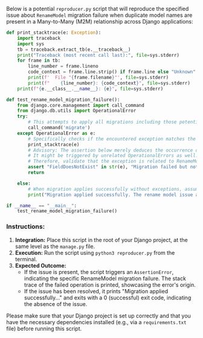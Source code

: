 Below is a potential `reproducer.py` script that will reproduce the specified issue about `RenameModel` migration failure when duplicate model names are present in a Many-to-Many (M2M) relationship across Django applications:

```python
def print_stacktrace(e: Exception):
    import traceback
    import sys
    tb = traceback.extract_tb(e.__traceback__)
    print("Traceback (most recent call last):", file=sys.stderr)
    for frame in tb:
        line_number = frame.lineno
        code_context = frame.line.strip() if frame.line else "Unknown"
        print(f'  File "{frame.filename}"', file=sys.stderr)
        print(f"    {line_number}: {code_context}", file=sys.stderr)
    print(f"{e.__class__.__name__}: {e}", file=sys.stderr)

def test_rename_model_migration_failure():
    from django.core.management import call_command
    from django.db.utils import OperationalError
    try:
        # This attempts to apply all migrations including those potentially causing the issue
        call_command('migrate')
    except OperationalError as e:
        # Specifically checks if the encountered exception matches the scenario of the reported issue
        print_stacktrace(e)
        # Advisory: The assertion below merely deduces the occurrence of the issue based on command failure.
        # It might be triggered by unrelated OperationalErrors as well.
        # Therefore, validate that the exception is related to RenameModel migration by inspecting the trace.
        assert "FieldDoesNotExist" in str(e), "Migration failed but not due to the RenameModel issue."
        return

    else:
        # When migration applies successfully without exceptions, assume the issue has been fixed.
        print("Migration applied successfully. The rename model issue appears to be fixed.")

if __name__ == "__main__":
    test_rename_model_migration_failure()
```

### Instructions:
1. **Integration:** Place this script in the root of your Django project, at the same level as the `manage.py` file.
2. **Execution:** Run the script using `python3 reproducer.py` from the terminal.
3. **Expected Outcome:** 
   - If the issue is present, the script triggers an `AssertionError`, indicating the specific RenameModel migration failure. The stack trace of the failed operation is printed, showcasing the error's origin.
   - If the issue has been resolved, it prints "Migration applied successfully..." and exits with a 0 (successful) exit code, indicating the absence of the issue.

Please make sure that your Django project is set up correctly and that you have the necessary dependencies installed (e.g., via a `requirements.txt` file) before running this script.
